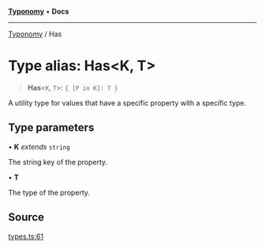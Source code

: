 [**Typonomy**](../README.md) • **Docs**

***

[Typonomy](../globals.md) / Has

# Type alias: Has\<K, T\>

> **Has**\<`K`, `T`\>: `{ [P in K]: T }`

A utility type for values that have a specific property with a specific type.

## Type parameters

• **K** *extends* `string`

The string key of the property.

• **T**

The type of the property.

## Source

[types.ts:61](https://github.com/softcraft-development/typonomy/blob/eea886e2cab97560257369acf8e7d17e5016c6e5/src/types.ts#L61)
